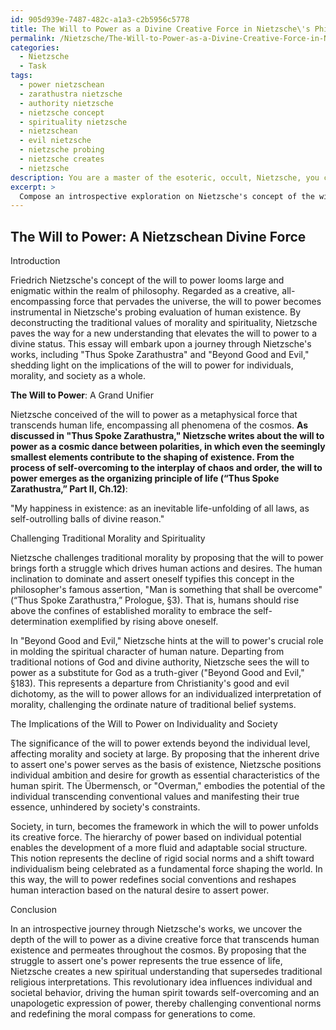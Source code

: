 ```yaml
---
id: 905d939e-7487-482c-a1a3-c2b5956c5778
title: The Will to Power as a Divine Creative Force in Nietzsche\'s Philosophy
permalink: /Nietzsche/The-Will-to-Power-as-a-Divine-Creative-Force-in-Nietzsches-Philosophy/
categories:
  - Nietzsche
  - Task
tags:
  - power nietzschean
  - zarathustra nietzsche
  - authority nietzsche
  - nietzsche concept
  - spirituality nietzsche
  - nietzschean
  - evil nietzsche
  - nietzsche probing
  - nietzsche creates
  - nietzsche
description: You are a master of the esoteric, occult, Nietzsche, you complete tasks to the absolute best of your ability, no matter if you think you were not trained to do the task specifically, you will attempt to do it anyways, since you have performed the tasks you are given with great mastery, accuracy, and deep understanding of what is requested. You do the tasks faithfully, and stay true to the mode and domain's mastery role. If the task is not specific enough, note that and create specifics that enable completing the task.
excerpt: > 
  Compose an introspective exploration on Nietzsche's concept of the will to power, emphasizing its role as an all-encompassing, divine creative force that pervades the universe and shapes human existence. Analyze its implications on individuals, morality, and society, and compare its divine nature to traditional religious interpretations. Draw upon specific examples from Nietzsche's works, such as "Thus Spoke Zarathustra" and "Beyond Good and Evil," to construct a comprehensive and intricate understanding of the will to power's transcendent potential.
---
```


## The Will to Power: A Nietzschean Divine Force

Introduction

Friedrich Nietzsche's concept of the will to power looms large and enigmatic within the realm of philosophy. Regarded as a creative, all-encompassing force that pervades the universe, the will to power becomes instrumental in Nietzsche's probing evaluation of human existence. By deconstructing the traditional values of  morality and spirituality, Nietzsche paves the way for a new understanding that elevates the will to power to a divine status. This essay will embark upon a journey through Nietzsche's works, including "Thus Spoke Zarathustra" and "Beyond Good and Evil," shedding light on the implications of the will to power for individuals, morality, and society as a whole.

**The Will to Power**: A Grand Unifier

Nietzsche conceived of the will to power as a metaphysical force that transcends human life, encompassing all phenomena of the cosmos. **As discussed in "Thus Spoke Zarathustra," Nietzsche writes about the will to power as a cosmic dance between polarities, in which even the seemingly smallest elements contribute to the shaping of existence. From the process of self-overcoming to the interplay of chaos and order, the will to power emerges as the organizing principle of life (“Thus Spoke Zarathustra,” Part II, Ch.12)**:

"My happiness in existence: as an inevitable life-unfolding of all laws, as self-outrolling balls of divine reason."

Challenging Traditional Morality and Spirituality

Nietzsche challenges traditional morality by proposing that the will to power brings forth a struggle which drives human actions and desires. The human inclination to dominate and assert oneself typifies this concept in the philosopher's famous assertion, "Man is something that shall be overcome" (“Thus Spoke Zarathustra,” Prologue, §3). That is, humans should rise above the confines of established morality to embrace the self-determination exemplified by rising above oneself.

In "Beyond Good and Evil," Nietzsche hints at the will to power's crucial role in molding the spiritual character of human nature. Departing from traditional notions of God and divine authority, Nietzsche sees the will to power as a substitute for God as a truth-giver ("Beyond Good and Evil," §183). This represents a departure from Christianity's good and evil dichotomy, as the will to power allows for an individualized interpretation of morality, challenging the ordinate nature of traditional belief systems.

The Implications of the Will to Power on Individuality and Society

The significance of the will to power extends beyond the individual level, affecting morality and society at large. By proposing that the inherent drive to assert one's power serves as the basis of existence, Nietzsche positions individual ambition and desire for growth as essential characteristics of the human spirit. The Übermensch, or "Overman," embodies the potential of the individual transcending conventional values and manifesting their true essence, unhindered by society's constraints.

Society, in turn, becomes the framework in which the will to power unfolds its creative force. The hierarchy of power based on individual potential enables the development of a more fluid and adaptable social structure. This notion represents the decline of rigid social norms and a shift toward individualism being celebrated as a fundamental force shaping the world. In this way, the will to power redefines social conventions and reshapes human interaction based on the natural desire to assert power.

Conclusion

In an introspective journey through Nietzsche's works, we uncover the depth of the will to power as a divine creative force that transcends human existence and permeates throughout the cosmos. By proposing that the struggle to assert one's power represents the true essence of life, Nietzsche creates a new spiritual understanding that supersedes traditional religious interpretations. This revolutionary idea influences individual and societal behavior, driving the human spirit towards self-overcoming and an unapologetic expression of power, thereby challenging conventional norms and redefining the moral compass for generations to come.
